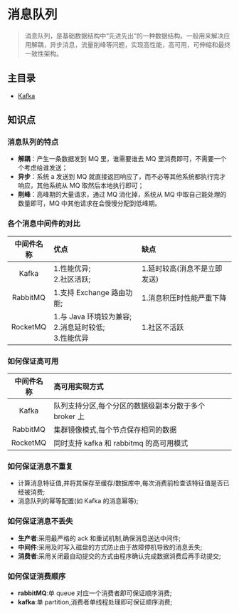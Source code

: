 # 消息队列

> 消息队列，是基础数据结构中“先进先出”的一种数据结构。一般用来解决应用解耦，异步消息，流量削峰等问题，实现高性能，高可用，可伸缩和最终一致性架构。

## 主目录

- [Kafka](./message_queue/Kafka.md)

## 知识点

### 消息队列的特点

- **解耦**：产生一条数据发到 MQ 里，谁需要谁去 MQ 里消费即可，不需要一个个考虑给谁发送；
- **异步**：系统 a 发送到 MQ 就直接返回响应了，而不必等其他系统都执行完才响应，其他系统从 MQ 取然后本地执行即可；
- **削峰**：高峰期的大量请求，通过 MQ 消化掉，系统从 MQ 中取自己能处理的数量即可，MQ 中其他请求在会慢慢分配到低峰期。

### 各个消息中间件的对比

| 中间件名称 | 优点                                                     | 缺点                         |
| :--------: | :------------------------------------------------------- | :--------------------------- |
|   Kafka    | 1.性能优异;<br>2.社区活跃;                               | 1.延时较高(消息不是立即发送) |
|  RabbitMQ  | 1.支持 Exchange 路由功能;                                | 1.消息积压时性能严重下降     |
|  RocketMQ  | 1.与 Java 环境较为兼容;<br>2.消息延时较低;<br>3.性能优异 | 1.社区不活跃                 |

### 如何保证高可用

| 中间件名称 | 高可用实现方式                                        |
| :--------: | :---------------------------------------------------- |
|   Kafka    | 队列支持分区,每个分区的数据级副本分散于多个 broker 上 |
|  RabbitMQ  | 集群镜像模式,每个节点保存相同的数据                   |
|  RocketMQ  | 同时支持 kafka 和 rabbitmq 的高可用模式               |

### 如何保证消息不重复

- 计算消息特征值,并将其保存至缓存/数据库中,每次消费前检查该特征值是否已经被消费;
- 消息队列的幂等配置(如 Kafka 的消息幂等);

### 如何保证消息不丢失

- **生产者**:采用最严格的 ack 和重试机制,确保消息送达中间件;
- **中间件**:采用及时写入磁盘的方式防止由于故障停机导致的消息丢失;
- **消费者**:采用关闭最自动提交的方式由程序确认完成数据消费后再手动提交;

### 如何保证消费顺序

- **rabbitMQ**:单 queue 对应一个消费者即可保证顺序消费;
- **kafka**:单 partition,消费者单线程处理即可保证顺序消费;
